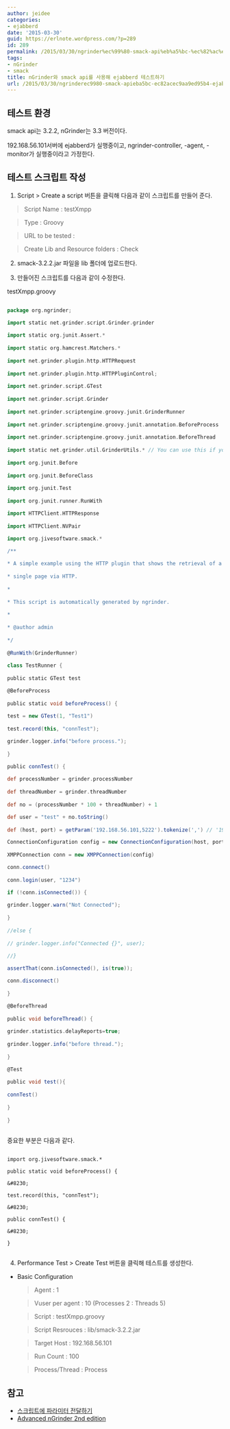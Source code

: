 ```yaml
---
author: jeidee
categories:
- ejabberd
date: '2015-03-30'
guid: https://erlnote.wordpress.com/?p=289
id: 289
permalink: /2015/03/30/ngrinder%ec%99%80-smack-api%eb%a5%bc-%ec%82%ac%ec%9a%a9%ed%95%b4-ejabberd-%ed%85%8c%ec%8a%a4%ed%8a%b8%ed%95%98%ea%b8%b0/
tags:
- nGrinder
- smack
title: nGrinder와 smack api를 사용해 ejabberd 테스트하기
url: /2015/03/30/ngrinderec9980-smack-apieba5bc-ec82acec9aa9ed95b4-ejabberd-ed858cec8aa4ed8ab8ed9598eab8b0
---
```


## 테스트 환경

smack api는 3.2.2, nGrinder는 3.3 버전이다.

192.168.56.101서버에 ejabberd가 실행중이고, ngrinder-controller, -agent, -monitor가 실행중이라고 가정한다.

## 테스트 스크립트 작성

1) Script > Create a script 버튼을 클릭해 다음과 같이 스크립트를 만들어 준다.

> Script Name : testXmpp
    
> Type : Groovy
    
> URL to be tested :
    
> Create Lib and Resource folders : Check 

2) smack-3.2.2.jar 파일을 lib 폴더에 업로드한다.

3) 만들어진 스크립트를 다음과 같이 수정한다.

testXmpp.groovy

```groovy
  
package org.ngrinder;

import static net.grinder.script.Grinder.grinder
  
import static org.junit.Assert.*
  
import static org.hamcrest.Matchers.*
  
import net.grinder.plugin.http.HTTPRequest
  
import net.grinder.plugin.http.HTTPPluginControl;
  
import net.grinder.script.GTest
  
import net.grinder.script.Grinder
  
import net.grinder.scriptengine.groovy.junit.GrinderRunner
  
import net.grinder.scriptengine.groovy.junit.annotation.BeforeProcess
  
import net.grinder.scriptengine.groovy.junit.annotation.BeforeThread
  
import static net.grinder.util.GrinderUtils.* // You can use this if you're using nGrinder after 3.2.3
  
import org.junit.Before
  
import org.junit.BeforeClass
  
import org.junit.Test
  
import org.junit.runner.RunWith

import HTTPClient.HTTPResponse
  
import HTTPClient.NVPair

import org.jivesoftware.smack.*

/**
   
* A simple example using the HTTP plugin that shows the retrieval of a
   
* single page via HTTP.
   
*
   
* This script is automatically generated by ngrinder.
   
*
   
* @author admin
   
*/
  
@RunWith(GrinderRunner)
  
class TestRunner {
      
public static GTest test

@BeforeProcess
      
public static void beforeProcess() {
          
test = new GTest(1, "Test1")
          
test.record(this, "connTest");

grinder.logger.info("before process.");
      
}

public connTest() {
          
def processNumber = grinder.processNumber
          
def threadNumber = grinder.threadNumber
          
def no = (processNumber * 100 + threadNumber) + 1

def user = "test" + no.toString()
          
def (host, port) = getParam('192.168.56.101,5222').tokenize(',') // '192.168.56.101,5222'.tokenize(',')

ConnectionConfiguration config = new ConnectionConfiguration(host, port.toInteger(), "bypass")
          
XMPPConnection conn = new XMPPConnection(config)

conn.connect()
          
conn.login(user, "1234")

if (!conn.isConnected()) {
              
grinder.logger.warn("Not Connected");
          
}
          
//else {
          
// grinder.logger.info("Connected {}", user);
          
//}

assertThat(conn.isConnected(), is(true));

conn.disconnect()
      
}

@BeforeThread
      
public void beforeThread() {
          
grinder.statistics.delayReports=true;
          
grinder.logger.info("before thread.");
      
}

@Test
      
public void test(){
          
connTest()
      
}
  
}
  
```

중요한 부분은 다음과 같다.

```
  
import org.jivesoftware.smack.*

public static void beforeProcess() {
          
&#8230;
          
test.record(this, "connTest");
          
&#8230;

public connTest() {
          
&#8230;
      
}
  
```

4) Performance Test > Create Test 버튼을 클릭해 테스트를 생성한다.

  * Basic Configuration
  
    > Agent : 1
  
    > Vuser per agent : 10 (Processes 2 : Threads 5)
  
    > Script : testXmpp.groovy
  
    > Script Resrouces : lib/smack-3.2.2.jar
  
    > Target Host : 192.168.56.101
  
    > Run Count : 100
  
    > Process/Thread : Process

## 참고

  * [스크립트에 파라미터 전달하기](http://junoyoon.tistory.com/entry/%EC%8A%A4%ED%81%AC%EB%A6%BD%ED%8A%B8%EC%97%90-%ED%8C%8C%EB%9D%BC%EB%AF%B8%ED%84%B0-%EC%A0%84%EB%8B%AC%ED%95%98%EA%B8%B0)
  * [Advanced nGrinder 2nd edition](http://www.slideshare.net/junhoyoon3994/advanced-ngrinder-2nd-edition-31708091)